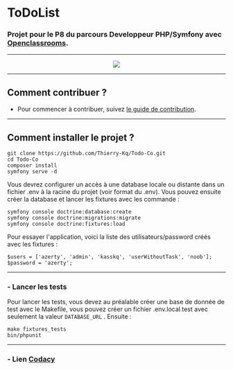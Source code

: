 # ToDoList

### Projet pour le P8 du parcours Developpeur PHP/Symfony avec [Openclassrooms](https://openclassrooms.com/projects/ameliorer-un-projet-existant-1).

___

<div align="center">
  <img src="https://user.oc-static.com/upload/2016/11/18/14794830624591_shutterstock_318837722.jpg">
</div>

___


## Comment contribuer ?

* Pour commencer à contribuer, suivez [le guide de contribution](CONTRIBUTING.md).

___
## Comment installer le projet ?

```
git clone https://github.com/Thierry-Kq/Todo-Co.git
cd Todo-Co
composer install
symfony serve -d
```

Vous devrez configurer un accès à une database locale ou distante dans un fichier .env à la racine du projet (voir format du .env). Vous pouvez ensuite créer la database et lancer les fixtures avec les commande :

```
symfony console doctrine:database:create
symfony console doctrine:migrations:migrate
symfony console doctrine:fixtures:load
```

Pour essayer l'application, voici la liste des utilisateurs/password créés avec les fixtures :

``` 
$users = ['azerty', 'admin', 'kasskq', 'userWithoutTask', 'noob'];
$password = 'azerty';
```

___

### - Lancer les tests

Pour lancer les tests, vous devez au préalable créer une base de donnée de test avec le Makefile, vous pouvez créer un fichier .env.local.test avec seulement la valeur `DATABASE_URL` . Ensuite :

```
make fixtures_tests
bin/phpunit
```

___

### - Lien [Codacy](https://app.codacy.com/gh/Thierry-Kq/Todo-Co/dashboard?branch=master)








